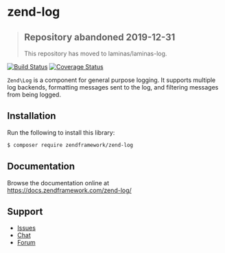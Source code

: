 # zend-log

> ## Repository abandoned 2019-12-31
>
> This repository has moved to laminas/laminas-log.

[![Build Status](https://secure.travis-ci.org/zendframework/zend-log.svg?branch=master)](https://secure.travis-ci.org/zendframework/zend-log)
[![Coverage Status](https://coveralls.io/repos/github/zendframework/zend-log/badge.svg?branch=master)](https://coveralls.io/github/zendframework/zend-log?branch=master)

`Zend\Log` is a component for general purpose logging. It supports multiple log
backends, formatting messages sent to the log, and filtering messages from being
logged.

## Installation

Run the following to install this library:

```bash
$ composer require zendframework/zend-log
```

## Documentation

Browse the documentation online at https://docs.zendframework.com/zend-log/

## Support

* [Issues](https://github.com/zendframework/zend-log/issues/)
* [Chat](https://zendframework-slack.herokuapp.com/)
* [Forum](https://discourse.zendframework.com/)